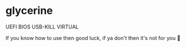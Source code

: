 # glycerine
UEFI BIOS USB-KILL VIRTUAL

If you know how to use then good luck, if ya don't then it's not for you 🤷
